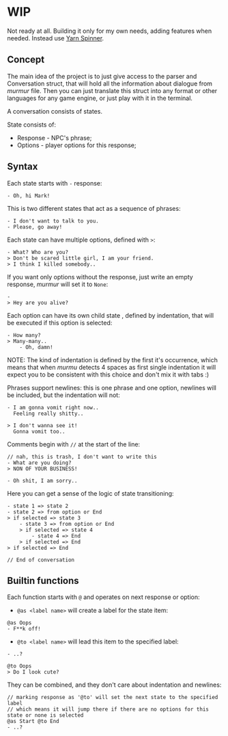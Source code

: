 # WIP
Not ready at all. Building it only for my own needs, adding features when needed. Instead use [Yarn Spinner](https://www.yarnspinner.dev/).

## Concept
The main idea of the project is to just give access to the parser and Conversation struct, that will hold all the information about dialogue from *murmur* file.
Then you can just translate this struct into any format or other languages for any game engine, or just play with it in the terminal.

A conversation consists of states.

State consists of:
- Response - NPC's phrase;
- Options - player options for this response;

## Syntax
Each state starts with `-` response:
```
- Oh, hi Mark!
```

This is two different states that act as a sequence of phrases:
```
- I don't want to talk to you.
- Please, go away!
```

Each state can have multiple options, defined with `>`:
```
- What? Who are you?
> Don't be scared little girl, I am your friend.
> I think I killed somebody..
```

If you want only options without the response, just write an empty response, *murmur* will set it to `None`:
```
-
> Hey are you alive?
```

Each option can have its own child state , defined by indentation, that will be executed if this option is selected:
```
- How many?
> Many-many..
    - Oh, damn!
```

NOTE: The kind of indentation is defined by the first it's occurrence, which means that when *murmu* detects 4 spaces as first single indentation it will expect you to be consistent with this choice and don't mix it with tabs :)

Phrases support newlines: this is one phrase and one option, newlines will be included, but the indentation will not:
```
- I am gonna vomit right now..
  Feeling really shitty..

> I don't wanna see it!
  Gonna vomit too..
```

Comments begin with `//` at the start of the line:
```
// nah, this is trash, I don't want to write this
- What are you doing?    
> NON OF YOUR BUSINESS!

- Oh shit, I am sorry..
```

Here you can get a sense of the logic of state transitioning:
```
- state 1 => state 2
- state 2 => from option or End
> if selected => state 3
    - state 3 => from option or End
    > if selected => state 4
        - state 4 => End
    > if selected => End
> if selected => End

// End of conversation
```

## Builtin functions
Each function starts with `@` and operates on next response or option:

- `@as <label name>` will create a label for the state item:
```
@as Oops
- F**k off!
```

- `@to <label name>` will lead this item to the specified label:
```
- ..?

@to Oops
> Do I look cute?
```

They can be combined, and they don't care about indentation and newlines:
```
// marking response as '@to' will set the next state to the specified label
// which means it will jump there if there are no options for this state or none is selected
@as Start @to End
- ..?
```

